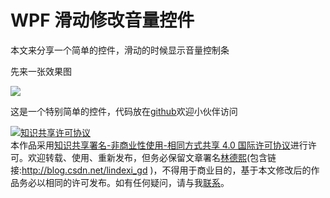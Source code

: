 # WPF 滑动修改音量控件

本文来分享一个简单的控件，滑动的时候显示音量控制条

<!--more-->
<!-- CreateTime:2020/12/23 9:24:04 -->


<!-- 发布 -->

先来一张效果图

<!-- ![](image/WPF 滑动修改音量控件/WPF 滑动修改音量控件0.gif) -->

![](http://image.acmx.xyz/lindexi%2FWPF%2520%25E6%25BB%2591%25E5%258A%25A8%25E4%25BF%25AE%25E6%2594%25B9%25E9%259F%25B3%25E9%2587%258F%25E6%258E%25A7%25E4%25BB%25B60.gif)

这是一个特别简单的控件，代码放在[github](https://github.com/lindexi/lindexi_gd/tree/aa1ba2b2/KeenaihemchiQallhawearhina)欢迎小伙伴访问

<a rel="license" href="http://creativecommons.org/licenses/by-nc-sa/4.0/"><img alt="知识共享许可协议" style="border-width:0" src="https://licensebuttons.net/l/by-nc-sa/4.0/88x31.png" /></a><br />本作品采用<a rel="license" href="http://creativecommons.org/licenses/by-nc-sa/4.0/">知识共享署名-非商业性使用-相同方式共享 4.0 国际许可协议</a>进行许可。欢迎转载、使用、重新发布，但务必保留文章署名[林德熙](http://blog.csdn.net/lindexi_gd)(包含链接:http://blog.csdn.net/lindexi_gd )，不得用于商业目的，基于本文修改后的作品务必以相同的许可发布。如有任何疑问，请与我[联系](mailto:lindexi_gd@163.com)。
